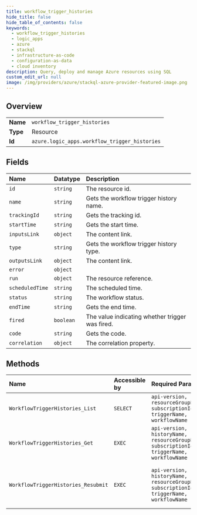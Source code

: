 ```yaml
---
title: workflow_trigger_histories
hide_title: false
hide_table_of_contents: false
keywords:
  - workflow_trigger_histories
  - logic_apps
  - azure    
  - stackql
  - infrastructure-as-code
  - configuration-as-data
  - cloud inventory
description: Query, deploy and manage Azure resources using SQL
custom_edit_url: null
image: /img/providers/azure/stackql-azure-provider-featured-image.png
---
```

  
    

## Overview
<table><tbody>
<tr><td><b>Name</b></td><td><code>workflow_trigger_histories</code></td></tr>
<tr><td><b>Type</b></td><td>Resource</td></tr>
<tr><td><b>Id</b></td><td><code>azure.logic_apps.workflow_trigger_histories</code></td></tr>
</tbody></table>

## Fields
| Name | Datatype | Description |
|:-----|:---------|:------------|
| `id` | `string` | The resource id. |
| `name` | `string` | Gets the workflow trigger history name. |
| `trackingId` | `string` | Gets the tracking id. |
| `startTime` | `string` | Gets the start time. |
| `inputsLink` | `object` | The content link. |
| `type` | `string` | Gets the workflow trigger history type. |
| `outputsLink` | `object` | The content link. |
| `error` | `object` |  |
| `run` | `object` | The resource reference. |
| `scheduledTime` | `string` | The scheduled time. |
| `status` | `string` | The workflow status. |
| `endTime` | `string` | Gets the end time. |
| `fired` | `boolean` | The value indicating whether trigger was fired. |
| `code` | `string` | Gets the code. |
| `correlation` | `object` | The correlation property. |
## Methods
| Name | Accessible by | Required Params | Description |
|:-----|:--------------|:----------------|:------------|
| `WorkflowTriggerHistories_List` | `SELECT` | `api-version, resourceGroupName, subscriptionId, triggerName, workflowName` | Gets a list of workflow trigger histories. |
| `WorkflowTriggerHistories_Get` | `EXEC` | `api-version, historyName, resourceGroupName, subscriptionId, triggerName, workflowName` | Gets a workflow trigger history. |
| `WorkflowTriggerHistories_Resubmit` | `EXEC` | `api-version, historyName, resourceGroupName, subscriptionId, triggerName, workflowName` | Resubmits a workflow run based on the trigger history. |
